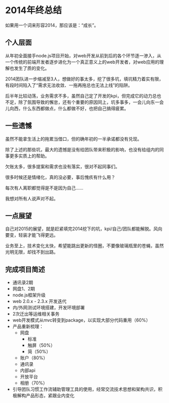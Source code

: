 # 2014年终总结

如果用一个词来形容2014，那应该是：“成长”。


## 个人层面

从年初全面接手node.js项目开始，对web开发从前到后的各个环节逐一渗入，从一个传统的前端开发者逐步进化为一个真正意义上的web开发者，对web应用的理解也发生了质的变化。

2014团队进一步缩减至3人，想做好的事太多，挖了很多坑，填坑精力着实有限，有段时间陷入了“需求无法收敛、一拖再拖总也无法上线”的陷阱。

后半年比较动荡，业务需求不多，虽然自己定了开发的kpi，但完成它的动力总也不足，除了氛围导致的懈怠，还有个重要的原因同上，坑多事多，一会儿向东一会儿向西，什么东西都做点，什么都做不好，也把自己搞得疲累。


## 一些遗憾

虽然不能拿生活上的拖累当借口，但的确年初的一半承诺都没有兑现。

除了上述的那些坑，最大的遗憾是没有给团队带来积极的影响，也没有给组内的同事更多实质上的帮助。

欠账太多，很多提案和需求也没有落实，很对不起同事们。

很多时候还是情绪化，真的没必要，事后愧疚有什么用？

每次有人离职都觉得是不是因为自己……

我想对所有人说声对不起。


## 一点展望

自己对2015的展望，就是赶紧填完2014挖下的坑，kpi/自己/团队都能解脱。风向要变，轻装才能飞得更远。

业务至上，技术变化太快，希望能跳出更新的怪圈，不要像玻璃瓶里的苍蝇，虽然光明无限，却找不到出路。


## 完成项目简述

* 通讯录2期
* 网盘1、2期
* node.js框架升级
* web 2.0.x - 2.3.x 开发迭代
* 内/外网测试环境搭建，开发环境部署
* 2次迁出等运维相关事务
* web开发模式从mvc转变到package，以实现大部分代码重用（60%）
* 产品重新梳理：
	* 网盘
		* 标准
		* 触屏（50%）
		* 简（50%）
	* 账户（80%）
	* 通讯录
	* 内部api
	* 开放平台
	* 相册（70%）
* 引导团队习惯工作流辅助管理工具的使用，经常交流技术思想和架构共识，积极解构产品形态，紧跟业内变化
